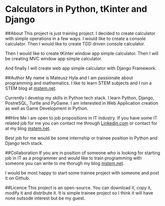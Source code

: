 # Calculators in Python, tKinter and Django

##About
This project is just training project. I decided
to create calculator with simple operations in a
few ways. I would like to create a console calculator.
Then I would like to create TDD driven console calculator.

Then I would like to create tKinter window app simple 
calculator. Then I will be creating MVC window app simple
calculator.

And finally I will create web app simple calculator with 
Django Framework.

##Author
My name is Mateusz Hyla and I am passionate about programming
and mathematics. I like to learn STEM subjects and I run 
a STEM blog at [mstem.net](https://mstem.net).

Currently I develop my skills in Python tech stack. I learn 
Python, Django, PostreSQL, Turtle and PyGame. I am interested 
in Web Application creation as well as Game Development in Python.

##Hire Me
I am open to job propositions in IT industry. If you have some IT
related job for me you can contact me through 
[Linkedin.com](https://www.linkedin.com/in/mateusz-hyla-mstem-net/) or 
contact for at my blog [mstem.net](https://mstem.net/contact/).

Best job for me would be some internship or trainee position in Python 
and Django tech stack.

##Collaboration
If you are in position of someone who is looking for starting 
job in IT as a programmer and would like to train programming with someone
you can write to me thorugh my blog [mstem.net](https://mstem.net/contact/).

I would be most happy to start some trainee project with someone and post
it on Github.

##Licence
This project is an open-source. You can download it, copy it, 
modify it and distribute it. It is simple trainee project so I think
it will have none outsode interest but be my guest.


